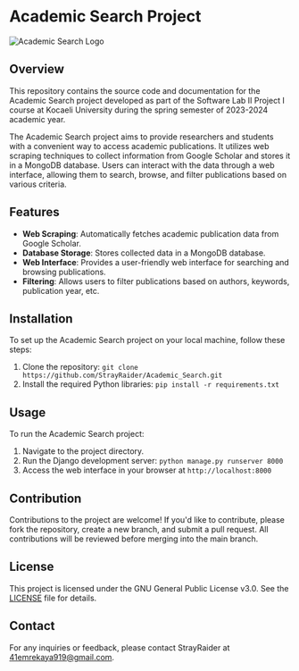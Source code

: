 # Academic Search Project

![Academic Search Logo](https://example.com/logo.png)

## Overview

This repository contains the source code and documentation for the Academic Search project developed as part of the Software Lab II Project I course at Kocaeli University during the spring semester of 2023-2024 academic year.

The Academic Search project aims to provide researchers and students with a convenient way to access academic publications. It utilizes web scraping techniques to collect information from Google Scholar and stores it in a MongoDB database. Users can interact with the data through a web interface, allowing them to search, browse, and filter publications based on various criteria.

## Features

- **Web Scraping**: Automatically fetches academic publication data from Google Scholar.
- **Database Storage**: Stores collected data in a MongoDB database.
- **Web Interface**: Provides a user-friendly web interface for searching and browsing publications.
- **Filtering**: Allows users to filter publications based on authors, keywords, publication year, etc.

## Installation

To set up the Academic Search project on your local machine, follow these steps:

1. Clone the repository: `git clone https://github.com/StrayRaider/Academic_Search.git`
2. Install the required Python libraries: `pip install -r requirements.txt`

## Usage

To run the Academic Search project:

1. Navigate to the project directory.
2. Run the Django development server: `python manage.py runserver 8000`
3. Access the web interface in your browser at `http://localhost:8000`

## Contribution

Contributions to the project are welcome! If you'd like to contribute, please fork the repository, create a new branch, and submit a pull request. All contributions will be reviewed before merging into the main branch.

## License

This project is licensed under the GNU General Public License v3.0. See the [LICENSE](LICENSE) file for details.

## Contact

For any inquiries or feedback, please contact StrayRaider at [41emrekaya919@gmail.com](mailto:41emrekaya919@gmail.com).

